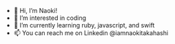 - 👋 Hi, I’m Naoki! 
- 👀 I’m interested in coding
- 🌱 I’m currently learning ruby, javascript, and swift
- 📫 You can reach me on Linkedin @iamnaokitakahashi

<!---
iamnaokitakahashi/iamnaokitakahashi is a ✨ special ✨ repository because its `README.md` (this file) appears on your GitHub profile.
You can click the Preview link to take a look at your changes.
--->
